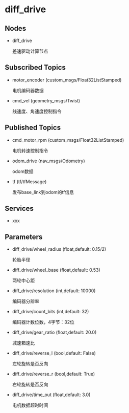 # diff_drive
## Nodes
- diff_drive
  
  差速驱动计算节点
## Subscribed Topics
- motor_encoder (custom_msgs/Float32ListStamped)

  电机编码器数据
- cmd_vel (geometry_msgs/Twist)

  线速度、角速度控制指令
## Published Topics
- cmd_motor_rpm (custom_msgs/Float32ListStamped)

  电机转速控制指令
- odom_drive (nav_msgs/Odometry)

  odom数据
- tf  (tf/tfMessage)
  
  发布base_link到odom的tf信息
  
## Services
- xxx

## Parameters
- diff_drive/wheel_radius (float,default: 0.15/2)
  
  轮胎半径
- diff_drive/wheel_base (float,default: 0.53)
  
  两轮中心距
- diff_drive/resolution (int,default: 10000)
  
  编码器分辨率
- diff_drive/count_bits (int,default: 32)
  
  编码器计数位数，4字节：32位
- diff_drive/gear_ratio (float,default: 20.0)
  
  减速箱速比
- diff_drive/reverse_l (bool,default: False)
  
  左轮旋转是否反向
- diff_drive/reverse_r (bool,default: True)
  
  右轮旋转是否反向
- diff_drive/time_out (float,default: 3.0)
  
  电机数据超时时间

